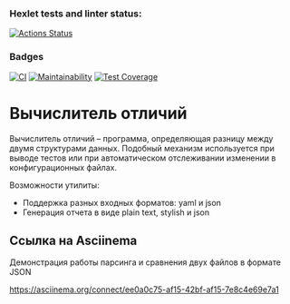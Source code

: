 ### Hexlet tests and linter status:
[![Actions Status](https://github.com/AlexSorb/java-project-71/actions/workflows/hexlet-check.yml/badge.svg)](https://github.com/AlexSorb/java-project-71/actions)

### Badges
[![CI](https://github.com/AlexSorb/java-project-71/actions/workflows/CI.yml/badge.svg)](https://github.com/AlexSorb/java-project-71/actions/workflows/CI.yml)
[![Maintainability](https://api.codeclimate.com/v1/badges/5c23029fd84d3ef0e823/maintainability)](https://codeclimate.com/github/AlexSorb/java-project-71/maintainability)
[![Test Coverage](https://api.codeclimate.com/v1/badges/5c23029fd84d3ef0e823/test_coverage)](https://codeclimate.com/github/AlexSorb/java-project-71/test_coverage)

# Вычислитель отличий

Вычислитель отличий – программа, определяющая разницу между двумя структурами данных.
Подобный механизм используется при выводе тестов или при автоматическом отслеживании изменении в конфигурационных файлах.

Возможности утилиты:
- Поддержка разных входных форматов: yaml и json
- Генерация отчета в виде plain text, stylish и json

## Ссылка на Asciinema
Демонстрация работы парсинга и сравнения двух файлов в формате JSON

<https://asciinema.org/connect/ee0a0c75-af15-42bf-af15-7e8c4e69e7a1>
